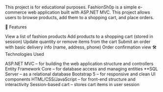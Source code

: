 Тhis project is for educational purposes. FashionSh0p is a simple e-commerce web application built with ASP.NET MVC.
This project allows users to browse products, add them to a shopping cart, and place orders.

📌 Features

View a list of fashion products
Add products to a shopping cart (stored in session)
Update quantity or remove items from the cart
Submit an order with basic delivery info (name, address, phone)
Order confirmation view
🛠️ Technologies Used

ASP.NET MVC – for building the web application structure and controllers
Entity Framework Core – for database access and managing entities
**SQL Server – as a relational database
Bootstrap 5 – for responsive and clean UI components
HTML/CSS/JavaScript – for front-end structure and interactivity
Session-based cart – stores cart items in user session
